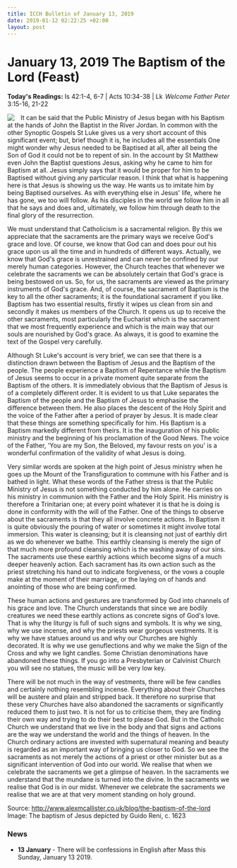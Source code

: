 ```yaml
---
title: ICCH Bulletin of January 13, 2019
date: 2019-01-12 02:22:25 +02:00
layout: post
---
```


# January 13, 2019 The Baptism of the Lord (Feast)
<span style="float: right"><em>Welcome Father Peter</em></span>
**Today's Readings:** Is 42:1-4, 6-7 | Acts 10:34-38 | Lk 3:15-16, 21-22


<img style="float: left; margin-right: 1em;" src="https://upload.wikimedia.org/wikipedia/commons/thumb/3/38/Guido_Reni_-_The_Baptism_of_Christ_-_Google_Art_Project.jpg/338px-Guido_Reni_-_The_Baptism_of_Christ_-_Google_Art_Project.jpg">

It can be said that the Public Ministry of Jesus began with his Baptism at the hands of John the Baptist in the River Jordan. In common with the other Synoptic Gospels St Luke gives us a very short account of this significant event; but, brief though it is, he includes all the essentials One might wonder why Jesus needed to be Baptised at all, after all being the Son of God it could not be to repent of sin. In the account by St Matthew even John the Baptist questions Jesus, asking why he came to him for Baptism at all. Jesus simply says that it would be proper for him to be Baptised without giving any particular reason. I think that what is happening here is that Jesus is showing us the way. He wants us to imitate him by being Baptised ourselves. As with everything else in Jesus' life, where he has gone, we too will follow. As his disciples in the world we follow him in all that he says and does and, ultimately, we follow him through death to the final glory of the resurrection. 

We must understand that Catholicism is a sacramental religion. By this we appreciate that the sacraments are the primary ways we receive God's grace and love. Of course, we know that God can and does pour out his grace upon us all the time and in hundreds of different ways. Actually, we know that God's grace is unrestrained and can never be confined by our merely human categories. However, the Church teaches that whenever we celebrate the sacraments we can be absolutely certain that God's grace is being bestowed on us. So, for us, the sacraments are viewed as the primary instruments of God's grace. And, of course, the sacrament of Baptism is the key to all the other sacraments; it is the foundational sacrament if you like. Baptism has two essential results, firstly it wipes us clean from sin and secondly it makes us members of the Church. It opens us up to receive the other sacraments, most particularly the Eucharist which is the sacrament that we most frequently experience and which is the main way that our souls are nourished by God's grace. As always, it is good to examine the text of the Gospel very carefully. 

Although St Luke's account is very brief, we can see that there is a distinction drawn between the Baptism of Jesus and the Baptism of the people. The people experience a Baptism of Repentance while the Baptism of Jesus seems to occur in a private moment quite separate from the Baptism of the others. It is immediately obvious that the Baptism of Jesus is of a completely different order. It is evident to us that Luke separates the Baptism of the people and the Baptism of Jesus to emphasise the difference between them. He also places the descent of the Holy Spirit and the voice of the Father after a period of prayer by Jesus. It is made clear that these things are something specifically for him. His Baptism is a Baptism markedly different from theirs. It is the inauguration of his public ministry and the beginning of his proclamation of the Good News. The voice of the Father, 'You are my Son, the Beloved, my favour rests on you' is a wonderful confirmation of the validity of what Jesus is doing. 

Very similar words are spoken at the high point of Jesus ministry when he goes up the Mount of the Transfiguration to commune with his Father and is bathed in light. What these words of the Father stress is that the Public Ministry of Jesus is not something conducted by him alone. He carries on his ministry in communion with the Father and the Holy Spirit. His ministry is therefore a Trinitarian one; at every point whatever it is that he is doing is done in conformity with the will of the Father. One of the things to observe about the sacraments is that they all involve concrete actions. In Baptism it is quite obviously the pouring of water or sometimes it might involve total immersion. This water is cleansing; but it is cleansing not just of earthly dirt as we do whenever we bathe. This earthly cleansing is merely the sign of that much more profound cleansing which is the washing away of our sins. The sacraments use these earthly actions which become signs of a much deeper heavenly action. Each sacrament has its own action such as the priest stretching his hand out to indicate forgiveness, or the vows a couple make at the moment of their marriage, or the laying on of hands and anointing of those who are being confirmed. 

These human actions and gestures are transformed by God into channels of his grace and love. The Church understands that since we are bodily creatures we need these earthly actions as concrete signs of God's love. That is why the liturgy is full of such signs and symbols. It is why we sing, why we use incense, and why the priests wear gorgeous vestments. It is why we have statues around us and why our Churches are highly decorated. It is why we use genuflections and why we make the Sign of the Cross and why we light candles. Some Christian denominations have abandoned these things. If you go into a Presbyterian or Calvinist Church you will see no statues, the music will be very low key. 

There will be not much in the way of vestments, there will be few candles and certainly nothing resembling incense. Everything about their Churches will be austere and plain and stripped back. It therefore no surprise that these very Churches have also abandoned the sacraments or significantly reduced them to just two. It is not for us to criticise them, they are finding their own way and trying to do their best to please God. But in the Catholic Church we understand that we live in the body and that signs and actions are the way we understand the world and the things of heaven. In the Church ordinary actions are invested with supernatural meaning and beauty is regarded as an important way of bringing us closer to God. So we see the sacraments as not merely the actions of a priest or other minister but as a significant intervention of God into our world. We realise that when we celebrate the sacraments we get a glimpse of heaven. In the sacraments we understand that the mundane is turned into the divine. In the sacraments we realise that God is in our midst. Whenever we celebrate the sacraments we realise that we are at that very moment standing on holy ground. 

Source: http://www.alexmcallister.co.uk/blog/the-baptism-of-the-lord
Image: The baptism of Jesus depicted by Guido Reni, c. 1623

### News 

* **13 January** - There will be confessions in English after Mass this Sunday, January 13 2019.
